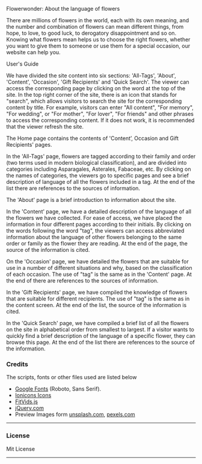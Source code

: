 Flowerwonder: About the language of flowers

There are millions of flowers in the world, each with its own meaning, and the number and combination of flowers can mean different things, from hope, to love, to good luck, to derogatory disappointment and so on. Knowing what flowers mean helps us to choose the right flowers, whether you want to give them to someone or use them for a special occasion, our website can help you.

User's Guide

We have divided the site content into six sections: 'All-Tags', 'About', 'Content', 'Occasion', 'Gift Recipients' and 'Quick Search'. The viewer can access the corresponding page by clicking on the word at the top of the site. In the top right corner of the site, there is an icon that stands for "search", which allows visitors to search the site for the corresponding content by title. For example, visitors can enter "All content", "For memory", "For wedding", or "For mother", "For lover", "For friends" and other phrases to access the corresponding content. If it does not work, it is recommended that the viewer refresh the site.

The Home page contains the contents of 'Content’, Occasion and Gift Recipients' pages.

In the 'All-Tags' page, flowers are tagged according to their family and order (two terms used in modern biological classification), and are divided into categories including Asparagales, Asterales, Fabaceae, etc. By clicking on the names of categories, the viewers go to specific pages and see a brief description of language of all the flowers included in a tag. At the end of the list there are references to the sources of information.

The 'About' page is a brief introduction to information about the site.

In the 'Content' page, we have a detailed description of the language of all the flowers we have collected. For ease of access, we have placed the information in four different pages according to their initials. By clicking on the words following the word "tag", the viewers can access abbreviated information about the language of other flowers belonging to the same order or family as the flower they are reading. At the end of the page, the source of the information is cited.

On the 'Occasion' page, we have detailed the flowers that are suitable for use in a number of different situations and why, based on the classification of each occasion. The use of "tag" is the same as in the 'Content' page. At the end of there are references to the sources of information.

In the 'Gift Recipients' page, we have compiled the knowledge of flowers that are suitable for different recipients. The use of "tag" is the same as in the content screen. At the end of the list, the source of the information is cited.

In the 'Quick Search' page, we have compiled a brief list of all the flowers on the site in alphabetical order from smallest to largest. If a visitor wants to quickly find a brief description of the language of a specific flower, they can browse this page. At the end of the list there are references to the source of the information.

### Credits

The scripts, fonts or other files used are listed below

*   [Google Fonts](https://fonts.google.com/specimen/Nunito) (Roboto, Sans Serif).
*   [Ionicons Icons](https://ionicons.com/)
*   [FitVids.js](http://fitvidsjs.com/)
*   [jQuery.com](https://jquery.com/)
*   Preview Images form [unsplash.com](https://unsplash.com/), [pexels.com](https://www.pexels.com/)

* * *
### License

Mit License

* * *
